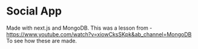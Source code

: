 # Social App

Made with next.js and MongoDB. This was a lesson from - https://www.youtube.com/watch?v=xiowCksSKpk&ab_channel=MongoDB
To see how these are made.